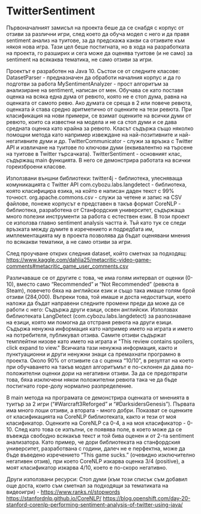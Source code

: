 # TwitterSentiment
 
Първоначалният замисъл на проекта беше да се снабдя с корпус от отзиви за различни игри, след което да обуча модел с него и да правя sentiment анализ на туитове, за да предскажа какви са отзивите към някоя нова игра. Тази цел беше постигната, но в хода на разработката на проекта, го разширих и сега може да оценява туитове (и не само) за sentiment на всякаква тематика, не само отзиви за игри.

Проектът е разработен на Java 10. Състои се от следните класове:
DatasetParser - предназначен да обработи началния корпус и да го подготви за работа
MySentimentAnalyzer - прост алгоритъм за анализиране на sentiment, написан от мен. Обучава се като поставя оценка на всяка една дума от ревюто, която не е стоп дума, равна на оценката от самото ревю. Ако думата се среща в 2 или повече ревюта, оценката ѝ става средно аритметично от оценките на тези ревюта. При класификация на нови примери, се взимат оценките на всички думи от ревюто, които са известни на модела и не са стоп думи и се дава средната оценка като крайна за ревюто. Класът съдържа също няколко помощни метода като например извеждане на най-позитивните и най-негативните думи и др.
TwitterCommunicator - служи за връзка с Twitter API и извличане на туитове по ключови думи (еквивалентно на търсене на туитове в Twitter търсачката).
TwitterSentiment - основният клас, съдържащ main функцията. В него се демонстрира работата на всички гореизброени класове.

Използвани външни библиотеки:
twitter4j - библиотека, улесняваща комуникацията с Twitter API
com.cybozu.labs.langdetect - библиотека, която класифицира езика, на който е написан даден текст с 99% точност.
org.apache.commons.csv - служи за четене и запис на CSV файлове, понеже корпусът е представен в такъв формат
CoreNLP - библиотека, разработена от Станфордския университет, съдържаща много полезни инструменти за работа с естествен език. В този проект се използва главно sentiment analysis частта ѝ. Тъй като тук се следи връзката между думите в изречението и подредбата им, имплементацията му в проекта позволява да бъдат оценявани мнения по всякакви тематики, а не само отзиви за игри.

След проучване открих следния dataset, който сметнах за подходящ:
https://www.kaggle.com/dahlia25/metacritic-video-game-comments#metacritic_game_user_comments.csv

Различаваше се от другите с това, че има голям интервал от оценки (0-10), вместо само “Recommended” и “Not Recommended” (ревюта в Steam), повечето бяха на английски език и също така имаше голям брой отзиви (284,000). Въпреки това, той имаше и доста недостатъци, което наложи да бъдат направени следните промени преди да може да се работи с него:
Съдържа други езици, освен английски. Използвах библиотеката LangDetect (com.cybozu.labs.langdetect) за разпознаване на езици, която ми помогна да отстраня ревюта на други езици.
Съдържа ненужна информация като например името на играта и името на потребителя, публикувал отзива. Самите отзиви съдържат темплейтни низове като името на играта и "This review contains spoilers, click expand to view." Всичката тази ненужна информация, както и пунктуационни и други ненужни знаци са премахнати програмно в проекта.
Около 90% от отзивите са с оценка “10/10”, в резултат на което при обучаването на такъв модел алгоритъмът е по-склонен да дава по-положителни оценки дори на негативни отзиви. За да се предотврати това, бяха изключени някои положителни ревюта така че да бъде постигнато горе-долу нормално разпределение.

В main метода на програмата се демонстрира оценката от мненията в туитър за 2 игри (“#Warcraft3Reforged” и “#DarksidersGenesis”). Първата има много лоши отзиви, а втората - много добри. Показват се оценките от класификацията на CoreNLP библиотеката, както и тези от моя класификатор. Оценките на CoreNLP са 0-4, а на моя класификатор - 0-10. След като това се изпълни, се появява поле, в което може да се въвежда свободно всякакъв текст и той бива оценен и от 2-та sentiment анализатора. Като пример, че дори библиотеката на станфордския университет, разработвана с години, далеч не е перфектна, може да бъде въведено изречението “This game sucks.” (очевидно изключително негативен отзив), при което CoreNLP изкарва оценка 3/4 (positive), а моят класификатор изкарва 4/10, което е по-скоро негативно.

Други използвани ресурси:
Стоп думи (към този списък съм добавил още доста, които съм сметнал за подходящи за тематиката на видеоигри) - https://www.ranks.nl/stopwords
https://stanfordnlp.github.io/CoreNLP/
https://blog.openshift.com/day-20-stanford-corenlp-performing-sentiment-analysis-of-twitter-using-java/
